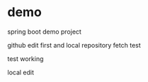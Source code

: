 # demo
spring boot demo project


github edit first and local repository fetch test

test working 

local edit
